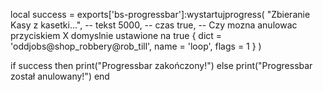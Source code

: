 local success = exports['bs-progressbar']:wystartujprogress(
    "Zbieranie Kasy z kasetki...", -- tekst 
    5000,                          -- czas 
    true,                          -- Czy mozna anulowac przyciskiem X domyslnie ustawione na true 
    { dict = 'oddjobs@shop_robbery@rob_till', name = 'loop', flags = 1 } 
)


if success then
    print("Progressbar zakończony!") 
else
    print("Progressbar został anulowany!") 
end
